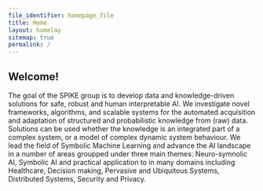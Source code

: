 ```yaml
---
file_identifier: homepage_file
title: Home
layout: homelay
sitemap: true
permalink: /
---
```

## Welcome!

<!-- The integration of knowledge into computer systems is becoming increasingly essential in the development of automated solutions to complex problems, which would otherwise require a high-level of human expertise. For example, within the context of pervasive systems, devices have to be able to automatically acquire knowledge about the environment, the context and user’s behaviours, with minimal human intervention, in order to predict and adapt. Knowledge has to be structured, so as to reflect human reasoning and use of logic. At the same time, it may involve probabilistic and/or statistical forms of inference to represent and reason under uncertainty. Modeling has also to be close to how experts solve problems in real life – be amenable to iterative processes of knowledge acquisition, interpretation and elaboration that can be more naturally intertwined with the complex dynamic nature of the environment and the systems that pervasively act within it. -->

The goal of the SPIKE group is to develop data and knowledge-driven solutions for safe, robust and human interpretable AI. We investigate novel frameworks, algorithms, and scalable systems for the automated acquisition and adaptation of structured and probabilistic knowledge from (raw) data. Solutions can be used whether the knowledge is an integrated part of a complex system, or a model of complex dynamic system behaviour. We lead the field of Symbolic Machine Learning and advance the AI landscape in a number of areas groupped under three main themes: Neuro-symnolic AI, Symbolic AI and  practical application to in many domains including Healthcare, Decision making, Pervasive and Ubiquitous Systems, Distributed Systems, Security and Privacy.